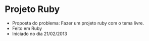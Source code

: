 Projeto Ruby
============

* Proposta do problema: Fazer um projeto ruby com o tema livre.
* Feito em Ruby
* Iniciado no dia 21/02/2013